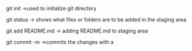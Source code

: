 git init
->used to initialize git directory

git status
-> shows what files or folders are to be added in the staging area 
 
git add README.md
-> adding README.md to staging area

git commit -m <message>
->commits the changes with a <message>